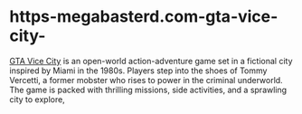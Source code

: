 # https-megabasterd.com-gta-vice-city-
[GTA Vice City](https://megabasterd.com/gta-vice-city/) is an open-world action-adventure game set in a fictional city inspired by Miami in the 1980s. Players step into the shoes of Tommy Vercetti, a former mobster who rises to power in the criminal underworld. The game is packed with thrilling missions, side activities, and a sprawling city to explore,
